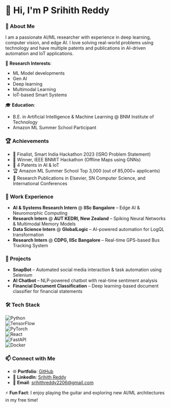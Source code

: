 # 👋 Hi, I'm P Srihith Reddy  

### 🚀 About Me  
I am a passionate AI/ML researcher with experience in deep learning, computer vision, and edge AI. I love solving real-world problems using technology and have multiple patents and publications in AI-driven automation and IoT applications.  

🔬 **Research Interests**:  
- ML Model developments
- Gen AI
- Deep learning
- Multimodal Learning  
- IoT-based Smart Systems  

🎓 **Education**:  
- B.E. in Artificial Intelligence & Machine Learning @ BNM Institute of Technology  
- Amazon ML Summer School Participant  

### 🏆 Achievements  
- 🏅 Finalist, Smart India Hackathon 2023 (ISRO Problem Statement)  
- 🥇 Winner, IEEE BNMIT Hackathon (Offline Maps using GNNs)  
- 📜 4 Patents in AI & IoT  
- 🏆 Amazon ML Summer School Top 3,000 (out of 85,000+ applicants)  
- 📖 Research Publications in Elsevier, SN Computer Science, and International Conferences  

### 💼 Work Experience  
- **AI & Systems Research Intern** @ **IISc Bangalore** – Edge AI & Neuromorphic Computing  
- **Research Intern** @ **AUT KEDRI, New Zealand** – Spiking Neural Networks & Multimodal Memory Models  
- **Data Science Intern** @ **GlobalLogic** – AI-powered automation for LogQL transformation  
- **Research Intern** @ **CDPG, IISc Bangalore** – Real-time GPS-based Bus Tracking System  

### 🔨 Projects    
- **SnapBot** – Automated social media interaction & task automation using Selenium
- **AI Chatbot** – NLP-powered chatbot with real-time sentiment analysis  
- **Financial Document Classification** – Deep learning-based document classifier for financial statements  

### 🛠️ Tech Stack  
![Python](https://img.shields.io/badge/-Python-3776AB?style=flat&logo=python&logoColor=white)  
![TensorFlow](https://img.shields.io/badge/-TensorFlow-FF6F00?style=flat&logo=TensorFlow&logoColor=white)  
![PyTorch](https://img.shields.io/badge/-PyTorch-EE4C2C?style=flat&logo=pytorch&logoColor=white)  
![React](https://img.shields.io/badge/-React-61DAFB?style=flat&logo=react&logoColor=black)  
![FastAPI](https://img.shields.io/badge/-FastAPI-009688?style=flat&logo=fastapi&logoColor=white)  
![Docker](https://img.shields.io/badge/-Docker-2496ED?style=flat&logo=docker&logoColor=white)  

### 📫 Connect with Me  
- 🌐 **Portfolio**: [GitHub](https://github.com/myts2206)  
- 🔗 **LinkedIn**: [Srihith Reddy](https://www.linkedin.com/in/srihith-reddy-53555a126/)  
- 📧 **Email**: srihithreddy2206@gmail.com  

⚡ **Fun Fact**: I enjoy playing the guitar and exploring new AI/ML architectures in my free time!  
